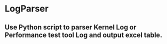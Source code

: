 # LogParser

## Use Python script to parser Kernel Log or Performance test tool Log and output excel table.
